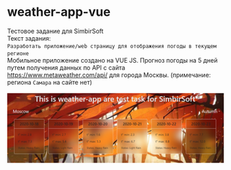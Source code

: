 # weather-app-vue
Тестовое задание для SimbirSoft <br>
Текст задания:<br>
`Разработать приложение/web страницу для отображения погоды в текущем регионе` <br>
Мобильное приложение создано на VUE JS. Прогноз погоды на 5 дней путем получения данных по API с сайта https://www.metaweather.com/api/ для города Москвы. 
(примечание: региона `Самара` на сайте нет) <br><br>
![weather app](https://github.com/moskvichev/weather-app-vue/blob/main/src/assets/img/weather.png)
